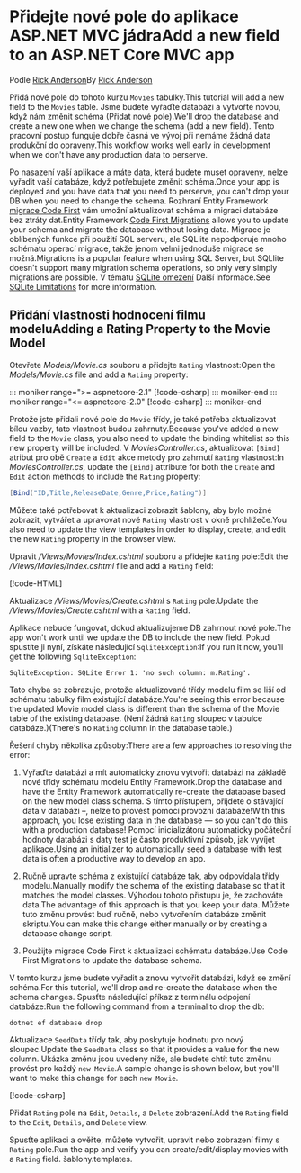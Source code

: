 <!-- This include not used by windows version -->
# <a name="add-a-new-field-to-an-aspnet-core-mvc-app"></a><span data-ttu-id="9dbb5-101">Přidejte nové pole do aplikace ASP.NET MVC jádra</span><span class="sxs-lookup"><span data-stu-id="9dbb5-101">Add a new field to an ASP.NET Core MVC app</span></span>

<span data-ttu-id="9dbb5-102">Podle [Rick Anderson](https://twitter.com/RickAndMSFT)</span><span class="sxs-lookup"><span data-stu-id="9dbb5-102">By [Rick Anderson](https://twitter.com/RickAndMSFT)</span></span>

<span data-ttu-id="9dbb5-103">Přidá nové pole do tohoto kurzu `Movies` tabulky.</span><span class="sxs-lookup"><span data-stu-id="9dbb5-103">This tutorial will add a new field to the `Movies` table.</span></span> <span data-ttu-id="9dbb5-104">Jsme budete vyřaďte databázi a vytvořte novou, když nám změnit schéma (Přidat nové pole).</span><span class="sxs-lookup"><span data-stu-id="9dbb5-104">We'll drop the database and create a new one when we change the schema (add a new field).</span></span> <span data-ttu-id="9dbb5-105">Tento pracovní postup funguje dobře časná ve vývoj při nemáme žádná data produkční do opraveny.</span><span class="sxs-lookup"><span data-stu-id="9dbb5-105">This workflow works well early in development when we don't have any production data to perserve.</span></span>

<span data-ttu-id="9dbb5-106">Po nasazení vaší aplikace a máte data, která budete muset opraveny, nelze vyřadit vaší databáze, když potřebujete změnit schéma.</span><span class="sxs-lookup"><span data-stu-id="9dbb5-106">Once your app is deployed and you have data that you need to perserve, you can't drop your DB when you need to change the schema.</span></span> <span data-ttu-id="9dbb5-107">Rozhraní Entity Framework [migrace Code First](/ef/core/get-started/aspnetcore/new-db) vám umožní aktualizovat schéma a migraci databáze bez ztráty dat.</span><span class="sxs-lookup"><span data-stu-id="9dbb5-107">Entity Framework [Code First Migrations](/ef/core/get-started/aspnetcore/new-db) allows you to update your schema and migrate the database without losing data.</span></span> <span data-ttu-id="9dbb5-108">Migrace je oblíbených funkce při použití SQL serveru, ale SQLlite nepodporuje mnoho schématu operací migrace, takže jenom velmi jednoduše migrace se možná.</span><span class="sxs-lookup"><span data-stu-id="9dbb5-108">Migrations is a popular feature when using SQL Server, but SQLlite doesn't support many migration schema operations, so only very simply migrations are possible.</span></span> <span data-ttu-id="9dbb5-109">V tématu [SQLite omezení](/ef/core/providers/sqlite/limitations) Další informace.</span><span class="sxs-lookup"><span data-stu-id="9dbb5-109">See [SQLite Limitations](/ef/core/providers/sqlite/limitations) for more information.</span></span>

## <a name="adding-a-rating-property-to-the-movie-model"></a><span data-ttu-id="9dbb5-110">Přidání vlastnosti hodnocení filmu modelu</span><span class="sxs-lookup"><span data-stu-id="9dbb5-110">Adding a Rating Property to the Movie Model</span></span>

<span data-ttu-id="9dbb5-111">Otevřete *Models/Movie.cs* souboru a přidejte `Rating` vlastnost:</span><span class="sxs-lookup"><span data-stu-id="9dbb5-111">Open the *Models/Movie.cs* file and add a `Rating` property:</span></span>

::: moniker range=">= aspnetcore-2.1"
[!code-csharp[](~/tutorials/first-mvc-app/start-mvc/sample/MvcMovie21/Models/MovieDateRating.cs?highlight=12&name=snippet)]
::: moniker-end
::: moniker range="<= aspnetcore-2.0"
[!code-csharp[](~/tutorials/first-mvc-app/start-mvc/sample/MvcMovie/Models/MovieDateRating.cs?highlight=11&range=7-18)]
::: moniker-end

<span data-ttu-id="9dbb5-112">Protože jste přidali nové pole do `Movie` třídy, je také potřeba aktualizovat bílou vazby, tato vlastnost budou zahrnuty.</span><span class="sxs-lookup"><span data-stu-id="9dbb5-112">Because you've added a new field to the `Movie` class, you also need to update the binding whitelist so this new property will be included.</span></span> <span data-ttu-id="9dbb5-113">V *MoviesController.cs*, aktualizovat `[Bind]` atribut pro obě `Create` a `Edit` akce metody pro zahrnutí `Rating` vlastnost:</span><span class="sxs-lookup"><span data-stu-id="9dbb5-113">In *MoviesController.cs*, update the `[Bind]` attribute for both the `Create` and `Edit` action methods to include the `Rating` property:</span></span>

```csharp
[Bind("ID,Title,ReleaseDate,Genre,Price,Rating")]
   ```

<span data-ttu-id="9dbb5-114">Můžete také potřebovat k aktualizaci zobrazit šablony, aby bylo možné zobrazit, vytvářet a upravovat nové `Rating` vlastnost v okně prohlížeče.</span><span class="sxs-lookup"><span data-stu-id="9dbb5-114">You also need to update the view templates in order to display, create, and edit the new `Rating` property in the browser view.</span></span>

<span data-ttu-id="9dbb5-115">Upravit */Views/Movies/Index.cshtml* souboru a přidejte `Rating` pole:</span><span class="sxs-lookup"><span data-stu-id="9dbb5-115">Edit the */Views/Movies/Index.cshtml* file and add a `Rating` field:</span></span>

[!code-HTML[](~/tutorials/first-mvc-app/start-mvc/sample/MvcMovie/Views/Movies/IndexGenreRating.cshtml?highlight=17,39&range=24-64)]

<span data-ttu-id="9dbb5-116">Aktualizace */Views/Movies/Create.cshtml* s `Rating` pole.</span><span class="sxs-lookup"><span data-stu-id="9dbb5-116">Update the */Views/Movies/Create.cshtml* with a `Rating` field.</span></span>

<span data-ttu-id="9dbb5-117">Aplikace nebude fungovat, dokud aktualizujeme DB zahrnout nové pole.</span><span class="sxs-lookup"><span data-stu-id="9dbb5-117">The app won't work until we update the DB to include the new field.</span></span> <span data-ttu-id="9dbb5-118">Pokud spustíte ji nyní, získáte následující `SqliteException`:</span><span class="sxs-lookup"><span data-stu-id="9dbb5-118">If you run it now, you'll get the following `SqliteException`:</span></span>

```
SqliteException: SQLite Error 1: 'no such column: m.Rating'.
```

<span data-ttu-id="9dbb5-119">Tato chyba se zobrazuje, protože aktualizované třídy modelu film se liší od schématu tabulky film existující databáze.</span><span class="sxs-lookup"><span data-stu-id="9dbb5-119">You're seeing this error because the updated Movie model class is different than the schema of the Movie table of the existing database.</span></span> <span data-ttu-id="9dbb5-120">(Není žádná `Rating` sloupec v tabulce databáze.)</span><span class="sxs-lookup"><span data-stu-id="9dbb5-120">(There's no `Rating` column in the database table.)</span></span>

<span data-ttu-id="9dbb5-121">Řešení chyby několika způsoby:</span><span class="sxs-lookup"><span data-stu-id="9dbb5-121">There are a few approaches to resolving the error:</span></span>

1. <span data-ttu-id="9dbb5-122">Vyřaďte databázi a mít automaticky znovu vytvořit databázi na základě nové třídy schématu modelu Entity Framework.</span><span class="sxs-lookup"><span data-stu-id="9dbb5-122">Drop the database and have the Entity Framework automatically re-create the database based on the new model class schema.</span></span> <span data-ttu-id="9dbb5-123">S tímto přístupem, přijdete o stávající data v databázi –, nelze to provést pomocí provozní databáze!</span><span class="sxs-lookup"><span data-stu-id="9dbb5-123">With this approach, you lose existing data in the database — so you can't do this with a production database!</span></span> <span data-ttu-id="9dbb5-124">Pomocí inicializátoru automaticky počáteční hodnoty databázi s daty test je často produktivní způsob, jak vyvíjet aplikace.</span><span class="sxs-lookup"><span data-stu-id="9dbb5-124">Using an initializer to automatically seed a database with test data is often a productive way to develop an app.</span></span>

2. <span data-ttu-id="9dbb5-125">Ručně upravte schéma z existující databáze tak, aby odpovídala třídy modelu.</span><span class="sxs-lookup"><span data-stu-id="9dbb5-125">Manually modify the schema of the existing database so that it matches the model classes.</span></span> <span data-ttu-id="9dbb5-126">Výhodou tohoto přístupu je, že zachováte data.</span><span class="sxs-lookup"><span data-stu-id="9dbb5-126">The advantage of this approach is that you keep your data.</span></span> <span data-ttu-id="9dbb5-127">Můžete tuto změnu provést buď ručně, nebo vytvořením databáze změnit skriptu.</span><span class="sxs-lookup"><span data-stu-id="9dbb5-127">You can make this change either manually or by creating a database change script.</span></span>

3. <span data-ttu-id="9dbb5-128">Použijte migrace Code First k aktualizaci schématu databáze.</span><span class="sxs-lookup"><span data-stu-id="9dbb5-128">Use Code First Migrations to update the database schema.</span></span>

<span data-ttu-id="9dbb5-129">V tomto kurzu jsme budete vyřadit a znovu vytvořit databázi, když se změní schéma.</span><span class="sxs-lookup"><span data-stu-id="9dbb5-129">For this tutorial, we'll drop and re-create the database when the schema changes.</span></span> <span data-ttu-id="9dbb5-130">Spusťte následující příkaz z terminálu odpojení databáze:</span><span class="sxs-lookup"><span data-stu-id="9dbb5-130">Run the following command from a terminal to drop the db:</span></span>

`dotnet ef database drop`

<span data-ttu-id="9dbb5-131">Aktualizace `SeedData` třídy tak, aby poskytuje hodnotu pro nový sloupec.</span><span class="sxs-lookup"><span data-stu-id="9dbb5-131">Update the `SeedData` class so that it provides a value for the new column.</span></span> <span data-ttu-id="9dbb5-132">Ukázka změnu jsou uvedeny níže, ale budete chtít tuto změnu provést pro každý `new Movie`.</span><span class="sxs-lookup"><span data-stu-id="9dbb5-132">A sample change is shown below, but you'll want to make this change for each `new Movie`.</span></span>

[!code-csharp[](~/tutorials/first-mvc-app/start-mvc/sample/MvcMovie/Models/SeedDataRating.cs?name=snippet1&highlight=6)]

<span data-ttu-id="9dbb5-133">Přidat `Rating` pole na `Edit`, `Details`, a `Delete` zobrazení.</span><span class="sxs-lookup"><span data-stu-id="9dbb5-133">Add the `Rating` field to the `Edit`, `Details`, and `Delete` view.</span></span>

<span data-ttu-id="9dbb5-134">Spusťte aplikaci a ověřte, můžete vytvořit, upravit nebo zobrazení filmy s `Rating` pole.</span><span class="sxs-lookup"><span data-stu-id="9dbb5-134">Run the app and verify you can create/edit/display movies with a `Rating` field.</span></span> <span data-ttu-id="9dbb5-135">šablony.</span><span class="sxs-lookup"><span data-stu-id="9dbb5-135">templates.</span></span>
